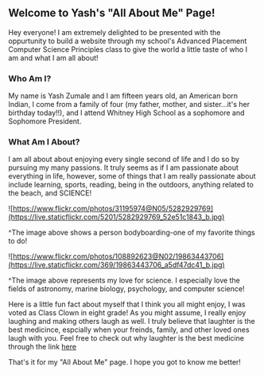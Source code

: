 ## Welcome to Yash's "All About Me" Page!

  Hey everyone! I am extremely delighted to be presented with the oppurtunity to build a website through my school's Advanced Placement Computer Science Principles class to give the world a little taste of who I am and what I am all about! 

### Who Am I?

  My name is Yash Zumale and I am fifteen years old, an American born Indian, I come from a family of four (my father, mother, and sister...it's her birthday today!!), and I attend Whitney High School as a sophomore and Sophomore President.

### What Am I About?

  I am all about about enjoying every single second of life and I do so by pursuing my many passions. It truly seems as if I am passionate about everything in life, however, some of things that I am really passionate about include learning, sports, reading, being in the outdoors, anything related to the beach, and SCIENCE!

![https://www.flickr.com/photos/31195974@N05/5282929769](https://live.staticflickr.com/5201/5282929769_52e51c1843_b.jpg)

^The image above shows a person bodyboarding-one of my favorite things to do!

![https://www.flickr.com/photos/108892623@N02/19863443706](https://live.staticflickr.com/369/19863443706_a5df47dc41_b.jpg)

^The image above represents my love for science. I especially love the fields of astronomy, marine biology, psychology, and computer science!

  Here is a little fun fact about myself that I think you all might enjoy, I was voted as Class Clown in eight grade! As you might assume, I really enjoy laughing and making others laugh as well. I truly believe that laughter is the best medicince, espcially when your freinds, family, and other loved ones laugh with you. Feel free to check out why laughter is the best medicine through the link [here](https://www.forbes.com/sites/daviddisalvo/2017/06/05/six-science-based-reasons-why-laughter-is-the-best-medicine/#4b2fb7d47f04)
  
  That's it for my "All About Me" page. I hope you got to know me better!
